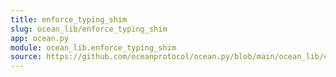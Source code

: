 ```yaml
---
title: enforce_typing_shim
slug: ocean_lib/enforce_typing_shim
app: ocean.py
module: ocean_lib.enforce_typing_shim
source: https://github.com/oceanprotocol/ocean.py/blob/main/ocean_lib/enforce_typing_shim.py
---
```

